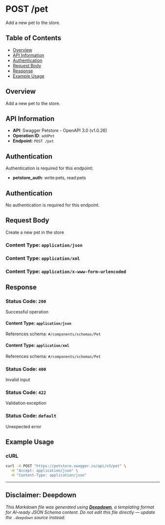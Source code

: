 # POST /pet

Add a new pet to the store.

## Table of Contents

- [Overview](#overview)
- [API Information](#api-information)
- [Authentication](#authentication)
- [Request Body](#request-body)
- [Response](#response)
- [Example Usage](#example-usage)

## Overview

Add a new pet to the store.

## API Information

- **API**: Swagger Petstore - OpenAPI 3.0 (v1.0.26)
- **Operation ID**: `addPet`
- **Endpoint**: `POST /pet`

## Authentication

Authentication is required for this endpoint:

- **petstore_auth**: write:pets, read:pets
## Authentication

No authentication is required for this endpoint.

## Request Body

Create a new pet in the store


### Content Type: `application/json`



### Content Type: `application/xml`



### Content Type: `application/x-www-form-urlencoded`






## Response

### Status Code: `200`

Successful operation


#### Content Type: `application/json`


References schema: `#/components/schemas/Pet`

#### Content Type: `application/xml`


References schema: `#/components/schemas/Pet`
### Status Code: `400`

Invalid input

### Status Code: `422`

Validation exception

### Status Code: `default`

Unexpected error


## Example Usage

### cURL

```bash
curl -X POST "https://petstore.swagger.io/api/v3/pet" \
  -H "Accept: application/json" \
  -H "Content-Type: application/json"
```

---

## Disclaimer: Deepdown

_This Markdown file was generated using [**Deepdown**](https://github.com/deepgram/deepdown), a templating format for AI-ready JSON Schema content._
_Do not edit this file directly — update the `.deepdown` source instead._